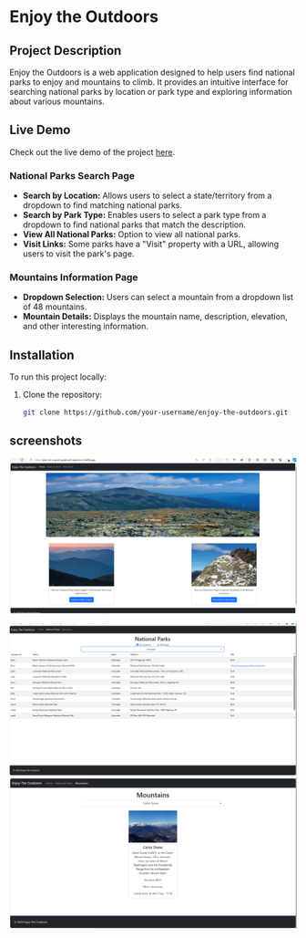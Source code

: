 # Enjoy the Outdoors

## Project Description

Enjoy the Outdoors is a web application designed to help users find national parks to enjoy and mountains to climb. It provides an intuitive interface for searching national parks by location or park type and exploring information about various mountains.

## Live Demo

Check out the live demo of the project [here](https://give-me-a-good-grade-plz-capstone-2.netlify.app).

### National Parks Search Page

- **Search by Location:** Allows users to select a state/territory from a dropdown to find matching national parks.
- **Search by Park Type:** Enables users to select a park type from a dropdown to find national parks that match the description.
- **View All National Parks:** Option to view all national parks.
- **Visit Links:** Some parks have a "Visit" property with a URL, allowing users to visit the park's page.

### Mountains Information Page

- **Dropdown Selection:** Users can select a mountain from a dropdown list of 48 mountains.
- **Mountain Details:** Displays the mountain name, description, elevation, and other interesting information.

## Installation

To run this project locally:

1. Clone the repository:
   ```bash
   git clone https://github.com/your-username/enjoy-the-outdoors.git
   ```

## screenshots

![Home page](./images/app_screenshots/image.png)

![National Parks page](./images/app_screenshots/image-1.png)
![Mountains page](./images/app_screenshots/image-3.png)
